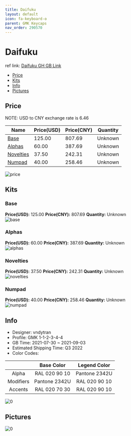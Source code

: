 ```yaml
---
title: Daifuku 
layout: default
icon: fa-keyboard-o
parent: GMK Keycaps
nav_order: 290570
---
```


# Daifuku 

ref link: [Daifuku GH GB Link](https://geekhack.org/index.php?topic=114008.0)

* [Price](#price)
* [Kits](#kits)
* [Info](#info)
* [Pictures](#pictures)

## Price

NOTE: USD to CNY exchange rate is 6.46

| Name          | Price(USD)   |  Price(CNY) | Quantity |
| ------------- | ------------ |  ---------- | -------- |
|[Base](#base)|125.00|807.69|Unknown|
|[Alphas](#alphas)|60.00|387.69|Unknown|
|[Novelties](#novelties)|37.50|242.31|Unknown|
|[Numpad](#numpad)|40.00|258.46|Unknown|

<img src="{{ 'assets/images/gmk-keycaps/Daifuku/price.jpg' | relative_url }}" alt="price" class="image featured">

## Kits
### Base  
**Price(USD):** 125.00	**Price(CNY):** 807.69	**Quantity:** Unknown  
<img src="{{ 'assets/images/gmk-keycaps/Daifuku/kits_pics/base.png' | relative_url }}" alt="base" class="image featured">

### Alphas  
**Price(USD):** 60.00	**Price(CNY):** 387.69	**Quantity:** Unknown  
<img src="{{ 'assets/images/gmk-keycaps/Daifuku/kits_pics/alphas.png' | relative_url }}" alt="alphas" class="image featured">

### Novelties  
**Price(USD):** 37.50	**Price(CNY):** 242.31	**Quantity:** Unknown  
<img src="{{ 'assets/images/gmk-keycaps/Daifuku/kits_pics/novelties.png' | relative_url }}" alt="novelties" class="image featured">

### Numpad  
**Price(USD):** 40.00	**Price(CNY):** 258.46	**Quantity:** Unknown  
<img src="{{ 'assets/images/gmk-keycaps/Daifuku/kits_pics/numpad.png' | relative_url }}" alt="numpad" class="image featured">

## Info
* Designer: vndytran  
* Profile: GMK 1-1-2-3-4-4  
* GB Time: 2021-07-30 ~ 2021-09-03  
* Estimated Shipping Time: Q3 2022  
* Color Codes:  

| |Base Color     | Legend Color
| :-------------: | :-------------: | :------------:
|Alpha|RAL 020 90 10|Pantone 2342U
|Modifiers|Pantone 2342U|RAL 020 90 10
|Accents|RAL 020 70 30|RAL 020 90 10

<img src="{{ 'assets/images/gmk-keycaps/Daifuku/0.png' | relative_url }}" alt="0" class="image featured">

## Pictures  
<img src="{{ 'assets/images/gmk-keycaps/Daifuku/rendering_pics/0.png' | relative_url }}" alt="0" class="image featured">

